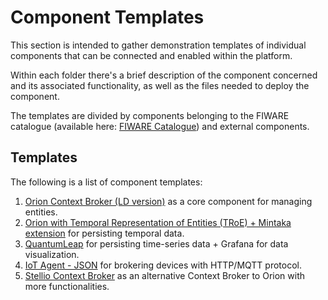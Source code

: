 # Component Templates 
This section is intended to gather demonstration templates of individual components that can be connected and enabled within the platform.

Within each folder there's a brief description of the component concerned and its associated functionality, as well as the files needed to deploy the component.

The templates are divided by components belonging to the FIWARE catalogue (available here: [FIWARE Catalogue](https://www.fiware.org/catalogue/)) and external components. 

## Templates
The following is a list of component templates:
1. [Orion Context Broker (LD version)](https://github.com/alessandrasomma28/GeminiNexus/tree/main/ComponentTemplates/Orion-LD%20Context%20Broker) as a core component for managing entities.
2. [Orion with Temporal Representation of Entities (TRoE) + Mintaka extension](https://github.com/alessandrasomma28/GeminiNexus/tree/main/ComponentTemplates/Orion%20with%20TRoE%20%2B%20Mintaka) for persisting temporal data.
3. [QuantumLeap](https://github.com/alessandrasomma28/GeminiNexus/tree/main/ComponentTemplates/QuantumLeap) for persisting time-series data + Grafana for data visualization.
4. [IoT Agent - JSON](https://github.com/alessandrasomma28/GeminiNexus/tree/main/ComponentTemplates/IoT%20Agent%20-%20JSON) for brokering devices with HTTP/MQTT protocol.
5. [Stellio Context Broker](https://github.com/alessandrasomma28/GeminiNexus/tree/main/ComponentTemplates/Stellio%20Context%20Broker) as an alternative Context Broker to Orion with more functionalities.
